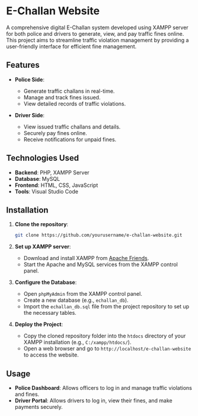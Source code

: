 # E-Challan Website

A comprehensive digital E-Challan system developed using XAMPP server for both police and drivers to generate, view, and pay traffic fines online. This project aims to streamline traffic violation management by providing a user-friendly interface for efficient fine management.

## Features

- **Police Side**:
  - Generate traffic challans in real-time.
  - Manage and track fines issued.
  - View detailed records of traffic violations.

- **Driver Side**:
  - View issued traffic challans and details.
  - Securely pay fines online.
  - Receive notifications for unpaid fines.

## Technologies Used

- **Backend**: PHP, XAMPP Server
- **Database**: MySQL
- **Frontend**: HTML, CSS, JavaScript
- **Tools**: Visual Studio Code

## Installation

1. **Clone the repository**:
    ```bash
    git clone https://github.com/yourusername/e-challan-website.git
    ```

2. **Set up XAMPP server**: 
   - Download and install XAMPP from [Apache Friends](https://www.apachefriends.org/index.html).
   - Start the Apache and MySQL services from the XAMPP control panel.

3. **Configure the Database**:
   - Open `phpMyAdmin` from the XAMPP control panel.
   - Create a new database (e.g., `echallan_db`).
   - Import the `echallan_db.sql` file from the project repository to set up the necessary tables.

4. **Deploy the Project**:
   - Copy the cloned repository folder into the `htdocs` directory of your XAMPP installation (e.g., `C:/xampp/htdocs/`).
   - Open a web browser and go to `http://localhost/e-challan-website` to access the website.

## Usage

- **Police Dashboard**: Allows officers to log in and manage traffic violations and fines.
- **Driver Portal**: Allows drivers to log in, view their fines, and make payments securely.

